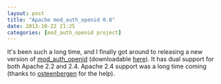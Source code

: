 ```yaml
---
layout: post
title: "Apache mod_auth_openid 0.8"
date: 2013-10-22 21:25
categories: [mod_auth_openid project]
---
```

It's been such a long time, and I finally got around to releasing a new version of [mod_auth_openid](http://findingscience.com/mod_auth_openid) (downloadable [here](https://github.com/bmuller/mod_auth_openid/releases)).  It has dual support for both Apache 2.2 and 2.4.  Apache 2.4 support was a long time coming (thanks to [osteenbergen](https://github.com/osteenbergen) for the help).

<object width="420" height="315"><param name="movie" value="//www.youtube.com/v/BTFD5DZwK7g?hl=en_US&amp;version=3&amp;rel=0"></param><param name="allowFullScreen" value="true"></param><param name="allowscriptaccess" value="always"></param><embed src="//www.youtube.com/v/BTFD5DZwK7g?hl=en_US&amp;version=3&amp;rel=0" type="application/x-shockwave-flash" width="420" height="315" allowscriptaccess="always" allowfullscreen="true"></embed></object>
